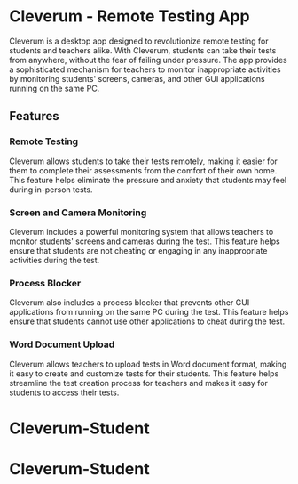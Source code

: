 <h1> Cleverum - Remote Testing App </h1>
<p>Cleverum is a desktop app designed to revolutionize remote testing for students and teachers alike. With Cleverum, students can take their tests from anywhere, without the fear of failing under pressure. The app provides a sophisticated mechanism for teachers to monitor inappropriate activities by monitoring students' screens, cameras, and other GUI applications running on the same PC.</p>

<h2>Features</h2>

<h3>Remote Testing</h3>

<p>Cleverum allows students to take their tests remotely, making it easier for them to complete their assessments from the comfort of their own home. This feature helps eliminate the pressure and anxiety that students may feel during in-person tests.</p>

<h3>Screen and Camera Monitoring</h3>

<p>Cleverum includes a powerful monitoring system that allows teachers to monitor students' screens and cameras during the test. This feature helps ensure that students are not cheating or engaging in any inappropriate activities during the test.</p>

<h3>Process Blocker</h3>

<p>Cleverum also includes a process blocker that prevents other GUI applications from running on the same PC during the test. This feature helps ensure that students cannot use other applications to cheat during the test.</p>

<h3>Word Document Upload</h3>

<p>Cleverum allows teachers to upload tests in Word document format, making it easy to create and customize tests for their students. This feature helps streamline the test creation process for teachers and makes it easy for students to access their tests.</p>

# Cleverum-Student
# Cleverum-Student
